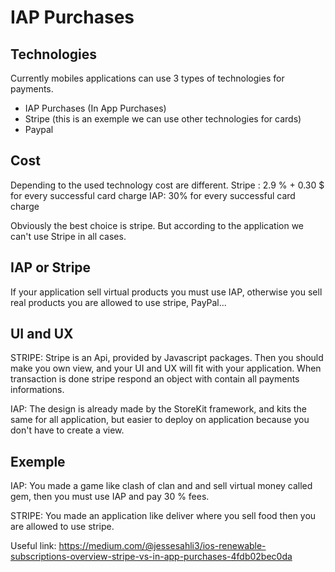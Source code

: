 
# IAP Purchases
## Technologies

Currently mobiles applications can use 3 types of technologies for payments.

 - IAP Purchases (In App Purchases)
 - Stripe (this is an exemple we can use other technologies for cards)
 - Paypal

## Cost
Depending to the used technology cost are different.
Stripe : 2.9 % + 0.30 $ for every successful card charge
IAP: 30% for every successful card charge

Obviously the best choice is stripe. But according to the application we can't use Stripe in all cases.

## IAP or Stripe

If  your application sell virtual products you must use IAP, otherwise you sell real products you are allowed to use stripe, PayPal...

## UI and UX

STRIPE: Stripe is an Api, provided by Javascript packages. Then you should make you own view, and your UI and UX will fit with your application. When transaction is done stripe respond an object with contain all payments informations.

IAP: The design is already made by the StoreKit framework, and kits the same for all application, but easier to deploy on application because you don't have to create a view.

## Exemple
IAP: You made a game like clash of clan and and sell virtual money called gem, then you must use IAP and pay 30 % fees.

STRIPE: You made an application like deliver where you sell food then you are allowed to use stripe.

Useful link: https://medium.com/@jessesahli3/ios-renewable-subscriptions-overview-stripe-vs-in-app-purchases-4fdb02bec0da